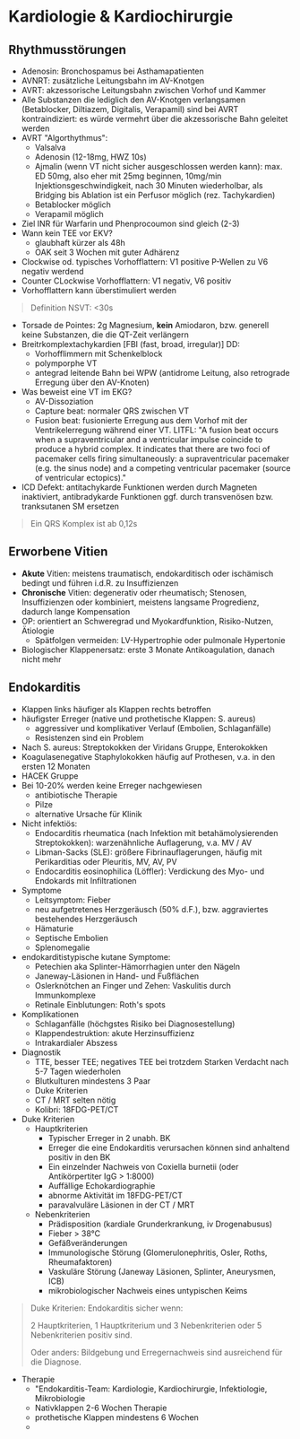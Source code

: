 # Kardiologie & Kardiochirurgie

## Rhythmusstörungen

- Adenosin: Bronchospamus bei Asthamapatienten
- AVNRT: zusätzliche Leitungsbahn im AV-Knotgen
- AVRT: akzessorische Leitungsbahn zwischen Vorhof und Kammer
- Alle Substanzen die lediglich den AV-Knotgen verlangsamen (Betablocker, Diltiazem, Digitalis, Verapamil) sind bei AVRT kontraindiziert: es würde vermehrt über die akzessorische Bahn geleitet werden
- AVRT "Algorthythmus":
  - Valsalva
  - Adenosin (12-18mg, HWZ 10s)
  - Ajmalin (wenn VT nicht sicher ausgeschlossen werden kann): max. ED 50mg, also eher mit 25mg beginnen, 10mg/min Injektionsgeschwindigkeit, nach 30 Minuten wiederholbar, als Bridging bis Ablation ist ein Perfusor möglich (rez. Tachykardien)
  - Betablocker möglich
  - Verapamil möglich
- Ziel INR für Warfarin und Phenprocoumon sind gleich (2-3)
- Wann kein TEE vor EKV?
  - glaubhaft kürzer als 48h
  - OAK seit 3 Wochen mit guter Adhärenz
- Clockwise od. typisches Vorhofflattern: V1 positive P-Wellen zu V6 negativ werdend
- Counter CLockwise Vorhofflattern: V1 negativ, V6 positiv
- Vorhofflattern kann überstimuliert werden

> Definition NSVT: <30s

- Torsade de Pointes: 2g Magnesium, **kein** Amiodaron, bzw. generell keine Substanzen, die die QT-Zeit verlängern
- Breitrkomplextachykardien [FBI (fast, broad, irregular)] DD:
  - Vorhofflimmern mit Schenkelblock
  - polymporphe VT
  - antegrad leitende Bahn bei WPW (antidrome Leitung, also retrograde Erregung über den AV-Knoten)
- Was beweist eine VT im EKG?
  - AV-Dissoziation
  - Capture beat: normaler QRS zwischen VT
  - Fusion beat: fusionierte Erregung aus dem Vorhof mit der Ventrikelerregung während einer VT. LITFL: "A fusion beat occurs when a supraventricular and a ventricular impulse coincide to produce a hybrid complex. It indicates that there are two foci of pacemaker cells firing simultaneously: a supraventricular pacemaker (e.g. the sinus node) and a competing ventricular pacemaker (source of ventricular ectopics)."
- ICD Defekt: antitachykarde Funktionen werden durch Magneten inaktiviert, antibradykarde Funktionen ggf. durch transvenösen bzw. tranksutanen SM ersetzen

> Ein QRS Komplex ist ab 0,12s

## Erworbene Vitien

- **Akute** Vitien: meistens traumatisch, endokarditisch oder ischämisch bedingt und führen i.d.R. zu Insuffizienzen
- **Chronische** Vitien: degenerativ oder rheumatisch; Stenosen, Insuffizienzen oder kombiniert, meistens langsame Progredienz, dadurch lange Kompensation
- OP: orientiert an Schweregrad und Myokardfunktion, Risiko-Nutzen, Ätiologie
  - Spätfolgen vermeiden: LV-Hypertrophie oder pulmonale Hypertonie
- Biologischer Klappenersatz: erste 3 Monate Antikoagulation, danach nicht mehr

## Endokarditis

- Klappen links häufiger als Klappen rechts betroffen
- häufigster Erreger (native und prothetische Klappen: S. aureus)
  - aggressiver und komplikativer Verlauf (Embolien, Schlaganfälle)
  - Resistenzen sind ein Problem 
- Nach S. aureus: Streptokokken der Viridans Gruppe, Enterokokken
- Koagulasenegative Staphylokokken häufig auf Prothesen, v.a. in den ersten 12 Monaten
- HACEK Gruppe
- Bei 10-20% werden keine Erreger nachgewiesen 
  - antibiotische Therapie
  - Pilze
  - alternative Ursache für Klinik
- Nicht infektiös:
  - Endocarditis rheumatica (nach Infektion mit betahämolysierenden Streptokokken): warzenähnliche Auflagerung, v.a. MV / AV
  - Libman-Sacks (SLE): größere Fibrinauflagerungen, häufig mit Perikarditias oder Pleuritis, MV, AV, PV
  - Endocarditis eosinophilica (Löffler): Verdickung des Myo- und Endokards mit Infiltrationen
- Symptome
  - Leitsymptom: Fieber
  - neu aufgetretenes Herzgeräusch (50% d.F.), bzw. aggraviertes bestehendes Herzgeräusch
  - Hämaturie
  - Septische Embolien
  - Splenomegalie
- endokarditistypische kutane Symptome:
  - Petechien aka Splinter-Hämorrhagien unter den Nägeln
  - Janeway-Läsionen in Hand- und Fußflächen
  - Oslerknötchen an Finger und Zehen: Vaskulitis durch Immunkomplexe
  - Retinale Einblutungen: Roth's spots
- Komplikationen
  - Schlaganfälle (höchgstes Risiko bei Diagnosestellung)
  - Klappendestruktion: akute Herzinsuffizienz
  - Intrakardialer Abszess
- Diagnostik
  - TTE, besser TEE; negatives TEE bei trotzdem Starken Verdacht nach 5-7 Tagen wiederholen
  - Blutkulturen mindestens 3 Paar
  - Duke Kriterien
  - CT / MRT selten nötig
  - Kolibri: 18FDG-PET/CT
- Duke Kriterien
  - Hauptkriterien
    - Typischer Erreger in 2 unabh. BK
    - Erreger die eine Endokarditis verursachen können sind anhaltend positiv in den BK
    - Ein einzelnder Nachweis von Coxiella burnetii (oder Antikörpertiter IgG > 1:8000)
    - Auffällige Echokardiographie
    - abnorme Aktivität im 18FDG-PET/CT
    - paravalvuläre Läsionen in der CT / MRT
  - Nebenkriterien
    - Prädisposition (kardiale Grunderkrankung, iv Drogenabusus)
    - Fieber > 38°C
    - Gefäßveränderungen
    - Immunologische Störung (Glomerulonephritis, Osler, Roths, Rheumafaktoren)
    - Vaskuläre Störung (Janeway Läsionen, Splinter, Aneurysmen, ICB)
    - mikrobiologischer Nachweis eines untypischen Keims

> Duke Kriterien: Endokarditis sicher wenn:
> 
> 2 Hauptkriterien, 1 Hauptkriterium und 3 Nebenkriterien oder 5 Nebenkriterien positiv sind. 
> 
> Oder anders: Bildgebung und Erregernachweis sind ausreichend für die Diagnose.

- Therapie
  - "Endokarditis-Team: Kardiologie, Kardiochirurgie, Infektiologie, Mikrobiologie
  - Nativklappen 2-6 Wochen Therapie
  - prothetische Klappen mindestens 6 Wochen
  - 
